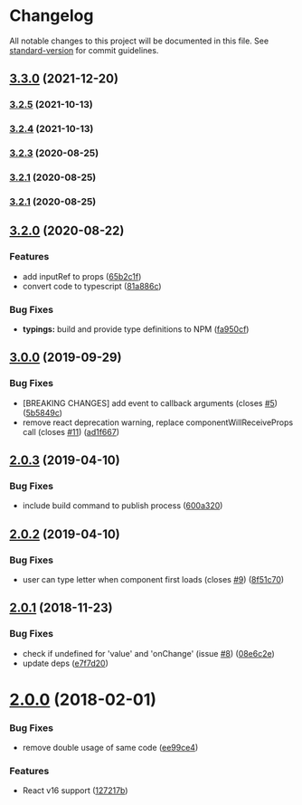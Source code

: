 # Changelog

All notable changes to this project will be documented in this file. See [standard-version](https://github.com/conventional-changelog/standard-version) for commit guidelines.

## [3.3.0](https://github.com/antonfisher/react-simple-timefield/compare/v3.2.5...v3.3.0) (2021-12-20)

### [3.2.5](https://github.com/antonfisher/react-simple-timefield/compare/v3.2.4...v3.2.5) (2021-10-13)

### [3.2.4](https://github.com/antonfisher/react-simple-timefield/compare/v3.2.3...v3.2.4) (2021-10-13)

### [3.2.3](https://github.com/antonfisher/react-simple-timefield/compare/v3.2.2...v3.2.3) (2020-08-25)

### [3.2.1](https://github.com/antonfisher/react-simple-timefield/compare/v3.2.0...v3.2.1) (2020-08-25)

### [3.2.1](https://github.com/antonfisher/react-simple-timefield/compare/v3.2.0...v3.2.1) (2020-08-25)

## [3.2.0](https://github.com/antonfisher/react-simple-timefield/compare/v3.0.0...v3.2.0) (2020-08-22)


### Features

* add inputRef to props ([65b2c1f](https://github.com/antonfisher/react-simple-timefield/commit/65b2c1ff1aabdfd41fefb9233735d1cce23159fe))
* convert code to typescript ([81a886c](https://github.com/antonfisher/react-simple-timefield/commit/81a886ce7a1a0ac6b827e927f0db6a6794ac5fc0))


### Bug Fixes

* **typings:** build and provide type definitions to NPM ([fa950cf](https://github.com/antonfisher/react-simple-timefield/commit/fa950cf32a02da3bec2733b6a60eb495ca0df3cd))

## [3.0.0](https://github.com/antonfisher/react-simple-timefield/compare/v2.0.3...v3.0.0) (2019-09-29)


### Bug Fixes

* [BREAKING CHANGES] add event to callback arguments (closes [#5](https://github.com/antonfisher/react-simple-timefield/issues/5)) ([5b5849c](https://github.com/antonfisher/react-simple-timefield/commit/5b5849c))
* remove react deprecation warning, replace componentWillReceiveProps call (closes [#11](https://github.com/antonfisher/react-simple-timefield/issues/11)) ([ad1f667](https://github.com/antonfisher/react-simple-timefield/commit/ad1f667))

## [2.0.3](https://github.com/antonfisher/react-simple-timefield/compare/v2.0.2...v2.0.3) (2019-04-10)


### Bug Fixes

* include build command to publish process ([600a320](https://github.com/antonfisher/react-simple-timefield/commit/600a320))



## [2.0.2](https://github.com/antonfisher/react-simple-timefield/compare/v2.0.1...v2.0.2) (2019-04-10)


### Bug Fixes

* user can type letter when component first loads (closes [#9](https://github.com/antonfisher/react-simple-timefield/issues/9)) ([8f51c70](https://github.com/antonfisher/react-simple-timefield/commit/8f51c70))



<a name="2.0.1"></a>
## [2.0.1](https://github.com/antonfisher/react-simple-timefield/compare/v2.0.0...v2.0.1) (2018-11-23)


### Bug Fixes

* check if undefined for 'value' and 'onChange' (issue [#8](https://github.com/antonfisher/react-simple-timefield/issues/8)) ([08e6c2e](https://github.com/antonfisher/react-simple-timefield/commit/08e6c2e))
* update deps ([e7f7d20](https://github.com/antonfisher/react-simple-timefield/commit/e7f7d20))



<a name="2.0.0"></a>
# [2.0.0](https://github.com/antonfisher/react-simple-timefield/compare/v1.3.2...v2.0.0) (2018-02-01)


### Bug Fixes

* remove double usage of same code ([ee99ce4](https://github.com/antonfisher/react-simple-timefield/commit/ee99ce4))


### Features

* React v16 support ([127217b](https://github.com/antonfisher/react-simple-timefield/commit/127217b))
